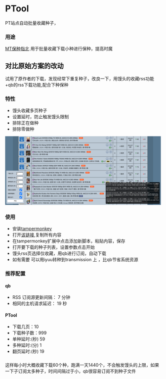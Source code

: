 # PTool
PT站点自动批量收藏种子，


### 用途
[MT保种指北](https://tieba.baidu.com/p/9503932548?pid=151755105794&cid=151834167921#151755105794)
用于批量收藏下载小种进行保种，提高时魔

## 对比原始方案的改动
试用了原作者的下载，发现经常下重复种子，改良一下，用馒头的收藏rss功能+qb的rss下载功能,配合下种保种

### 特性
* 馒头收藏多页种子
* 设置延时，防止触发馒头限制
* 排除正在做种
* 排除零做种
<img width="1440" alt="Image" src="https://raw.githubusercontent.com/AboutCXJ/PTool/refs/heads/main/img/Screen1.png" />

### 使用
* 安装[tampermonkey](https://www.tampermonkey.net/)
* 打开[该链接](https://github.com/dweey/PTool/blob/main/PTool.js),复制所有内容
* 在tampermonkey扩展中点击添加新脚本，粘贴内容，保存
* 打开要下载的种子列表，设置参数点击开始
* 馒头rss页选择仅收藏，用qb进行订阅，自动下载
* 如有需要 可以用iyuu转种到transmission 上 ，比qb节省系统资源

### 推荐配置
#### qb
* RSS 订阅源更新间隔：	7 分钟
* 相同的主机请求延迟：	19 秒

#### PTool
* 下载几页：10
* 下载种子数：999
* 单种延时:(秒) 59
* 多种延时:(分) 1
* 翻页延时:(秒) 19

##### 
这样每小时大概收藏下载60个种，跑满一天1440个，不会触发馒头的上限，如果一下子订阅太多种子，时间间隔过于小，qb很容易订阅不到种子文件
